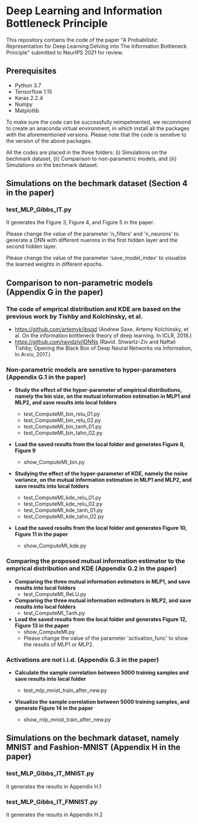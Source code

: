 
# Deep Learning and Information Bottleneck Principle
This repository contains the code of the paper "A Probabilistic Representation for Deep Learning:Delving into The Information Bottleneck Principle" submitted to NeurIPS 2021 for review. 

## Prerequisites
* Python 3.7
* Tensorflow 1.15
* Keras 2.2.4
* Numpy
* Matplotlib

To make sure the code can be successfully reimpelmented, we recommond to create an anaconda virtual environment, in which install all the packages with the aforementioned versions. Please note that the code is senstive to the version of the above packages. 

All the codes are placed in the three folders: (i) Simulations on the bechmark dataset, (ii) Comparison to non-parametric models, and (iii) Simulations on the bechmark dataset.

## Simulations on the bechmark dataset (Section 4 in the paper)
### test_MLP_Gibbs_IT.py 
It generates the Figure 3, Figure 4, and Figure 5 in the paper.

Please change the value of the parameter 'n_filters' and 'n_neurons' to generate a DNN with different nuerons in the first hidden layer and the second hidden layer.

Please change the value of the parameter 'save_model_index' to visualize the learned weights in different epochs.

## Comparison to non-parametric models (Appendix G in the paper)

### The code of emprical distribution and KDE are based on the previous work by Tishby and Kolchinsky, et al.
 * https://github.com/artemyk/ibsgd (Andrew Saxe, Artemy Kolchinsky, et al. On the information bottleneck theory of deep learning. In ICLR, 2018.)
 * https://github.com/ravidziv/IDNNs (Ravid. Shwartz-Ziv and Naftali Tishby, Opening the Black Box of Deep Neural Networks via Information, In Arxiv, 2017.)

### Non-parametric models are senstive to hyper-parameters (Appendix G.1 in the paper)

* **Study the effect of the hyper-parameter of empirical distributions, namely the bin size, on the mutual information estimation in MLP1 and MLP2, and save results into local folders**
  * test_ComputeMI_bin_relu_01.py
  * test_ComputeMI_bin_relu_02.py
  * test_ComputeMI_bin_tanh_01.py
  * test_ComputeMI_bin_tahn_02.py

* **Load the saved results from the local folder and generates Figure 8, Figure 9**
  * show_ComputeMI_bin.py

* **Studying the effect of the hyper-parameter of KDE, namely the noise variance, on the mutual information estimation in MLP1 and MLP2, and save results into local folders**
  * test_ComputeMI_kde_relu_01.py
  * test_ComputeMI_kde_relu_02.py
  * test_ComputeMI_kde_tanh_01.py
  * test_ComputeMI_kde_tahn_02.py

* **Load the saved results from the local folder and generates Figure 10, Figure 11 in the paper**
  * show_ComputeMI_kde.py

### Comparing the proposed mutual information estimator to the emprical distribution and KDE (Appendix G.2 in the paper)

* **Comparing the three mutual information estimators in MLP1, and save results into local folders**
  * test_ComputeMI_ReLU.py
* **Comparing the three mutual information estimators in MLP2, and save results into local folders**
  * test_ComputeMI_Tanh.py
* **Load the saved results from the local folder and generates Figure 12, Figure 13 in the paper**
  * show_ComputeMI.py
  * Please change the value of the parameter 'activation_func' to show the results of MLP1 or MLP2.

### Activations are not i.i.d. (Appendix G.3 in the paper)

* **Calculate the sample correlation between 5000 training samples and save results into local folder**
  * test_mlp_mnist_train_after_new.py

* **Visualize the sample correlation between 5000 training samples, and generate Figure 14 in the paper**
  * show_mlp_mnist_train_after_new.py

## Simulations on the bechmark dataset, namely MNIST and Fashion-MNIST (Appendix H in the paper)

### test_MLP_Gibbs_IT_MNIST.py
It generates the results in Appendix H.1

### test_MLP_Gibbs_IT_FMNIST.py
It generates the results in Appendix H.2


